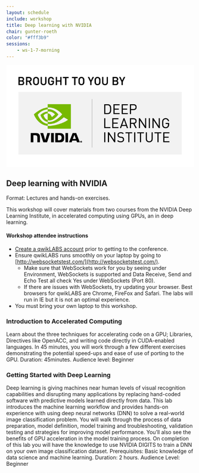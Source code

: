 ```yaml
---
layout: schedule
include: workshop
title: Deep learning with NVIDIA
chair: gunter-roeth
color: "#fff3b9"
sessions:
    - ws-1-7-morning
---
```


<a href="https://www.nvidia.co.uk/dli" target="_blank"><img class="img-reactive" src="/assets/img/logo/16_DeepLearningInstitute_Logo_R11-RGB_BroughToYouBy.png"></a>

## Deep learning with NVIDIA

Format: Lectures and hands-on exercises.

This workshop will cover materials from two courses from the NVIDIA Deep
Learning Institute, in accelerated computing using GPUs, an in deep learning.

#### Workshop attendee instructions

* [Create a qwikLABS account](https://nvlabs.qwiklab.com/) prior to getting to the conference.
* Ensure qwikLABS runs smoothly on your laptop by going to [http://websocketstest.com/](http://websocketstest.com/).
  *	Make sure that WebSockets work for you by seeing under Environment, WebSockets is supported and Data Receive, Send and Echo Test all check Yes under WebSockets (Port 80).
  *	If there are issues with WebSockets, try updating your browser. Best browsers for qwikLABS are Chrome, FireFox and Safari. The labs will run in IE but it is not an optimal experience.
* You must bring your own laptop to this workshop.

### Introduction to Accelerated Computing

Learn about the three techniques for accelerating code on a GPU; Libraries,
Directives like OpenACC, and writing code directly in CUDA-enabled languages. In
45 minutes, you will work through a few different exercises demonstrating the
potential speed-ups and ease of use of porting to the GPU. Duration: 45minutes.
Audience level: Beginner

### Getting Started with Deep Learning

Deep learning is giving  machines near human levels of visual recognition
capabilities and disrupting many applications by replacing hand-coded software
with predictive models learned directly from data. This lab introduces the
machine learning workflow and provides hands-on experience with using deep
neural networks (DNN) to solve a real-world image classification problem. You
will walk through the process of data preparation, model definition, model
training and troubleshooting, validation testing and strategies for improving
model performance. You’ll also see the benefits of GPU acceleration in the model
training process. On completion of this lab you will have the knowledge to use
NVIDIA DIGITS to train a DNN on your own image classification dataset.
Prerequisites: Basic knowledge of data science and machine learning. Duration: 2
hours. Audience Level: Beginner
